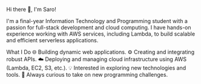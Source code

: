 Hi there 👋, I'm Saro!

I'm a final-year Information Technology and Programming student with a passion for full-stack development and cloud computing. I have hands-on experience working with AWS services, including Lambda, to build scalable and efficient serverless applications.

What I Do
🌐 Building dynamic web applications.
⚙️ Creating and integrating robust APIs.
☁️ Deploying and managing cloud infrastructure using AWS (Lambda, EC2, S3, etc.).
💡 Interested in exploring new technologies and tools.
🧠 Always curious to take on new programming challenges.
